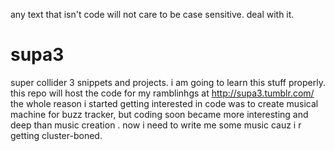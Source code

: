 any text that isn't code will not care to be case sensitive. deal with it. 

supa3
=====

super collider 3 snippets and projects. i am going to learn this stuff properly. this repo will host the code for my ramblinhgs at http://supa3.tumblr.com/
the whole reason i started getting interested in code was to create musical machine for buzz tracker, but coding soon became more interesting and deep than music creation 
. now i need to write me some music cauz i r getting cluster-boned.

